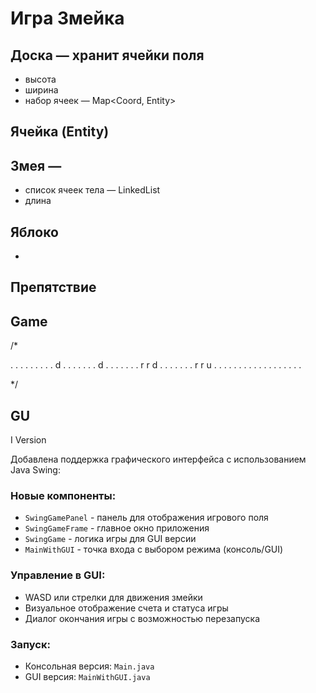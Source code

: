 # Игра Змейка

## Доска — хранит ячейки поля
- высота
- ширина
- набор ячеек — Map<Coord, Entity>

## Ячейка (Entity)

## Змея — 
- список ячеек тела — LinkedList<Coord>
- длина

## Яблоко
- 

## Препятствие

## Game

/*

. . . . . . . .
. d . . . . . .
. d . . . . . .
. r r d . . . .
. . . r r u . .
. . . . . . . .
. . . . . . . .

*/
## GU
I Version

Добавлена поддержка графического интерфейса с использованием Java Swing:

### Новые компоненты:
- `SwingGamePanel` - панель для отображения игрового поля
- `SwingGameFrame` - главное окно приложения
- `SwingGame` - логика игры для GUI версии
- `MainWithGUI` - точка входа с выбором режима (консоль/GUI)

### Управление в GUI:
- WASD или стрелки для движения змейки
- Визуальное отображение счета и статуса игры
- Диалог окончания игры с возможностью перезапуска

### Запуск:
- Консольная версия: `Main.java`
- GUI версия: `MainWithGUI.java`